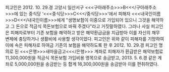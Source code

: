 피고인은 2012. 10. 29.경 고양시 일산서구 <<<구아래주소>>>B<<</구아래주소>>>에 있는 중식당 ‘<<<중식당>>>C<<</중식당>>>'에서 피해자 <<<내국인이름>>>D<<</내국인이름>>>에게 "생명보험이 이중으로 가입되어 있으니 그것을 해약하고 그 돈으로 적금식 목돈보험으로 바꿔 주겠다"라고 거짓말하였다.
그러나 사실 피고인은 피해자로부터 기존 보험을 해약하고 받은 해약환급금을 지급받아 이를 자신의 채무 변제에 충당하거나 생활비에 사용할 생각이었다.
피고인은 위와 같이 피해자를 기망하여 이에 속은 피해자로 하여금 기존의 보험을 해약하도록 한 후 2012. 10. 29.경 피고인 명의로 된 <<<은행>>>새마을금고<<</은행>>> 계좌로 피해자가 환급받은 해약보험료 11,300,000원을 적금식 목돈보험 가입비용 명목으로 송금받고, 2013. 5. 6.경 같은 계좌로 5,000,000원을 송금받는 등 합계 16,300,000원을 송금받아 이를 편취하였다.